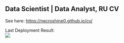 ## Data Scientist | Data Analyst, RU CV
See here: https://necroshine0.github.io/cv/

Last Deployment Result: <br><img src="https://github.com/necroshine0/cv/workflows/CI/badge.svg?push"></br>
